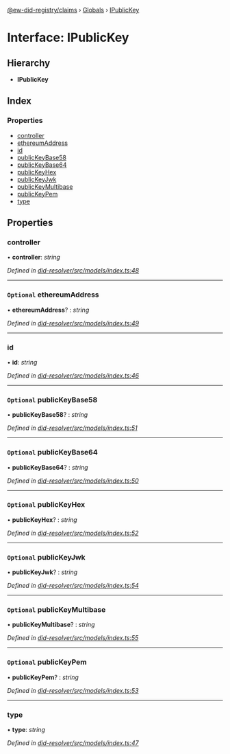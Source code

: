 [@ew-did-registry/claims](../README.md) › [Globals](../globals.md) › [IPublicKey](ipublickey.md)

# Interface: IPublicKey

## Hierarchy

* **IPublicKey**

## Index

### Properties

* [controller](ipublickey.md#controller)
* [ethereumAddress](ipublickey.md#optional-ethereumaddress)
* [id](ipublickey.md#id)
* [publicKeyBase58](ipublickey.md#optional-publickeybase58)
* [publicKeyBase64](ipublickey.md#optional-publickeybase64)
* [publicKeyHex](ipublickey.md#optional-publickeyhex)
* [publicKeyJwk](ipublickey.md#optional-publickeyjwk)
* [publicKeyMultibase](ipublickey.md#optional-publickeymultibase)
* [publicKeyPem](ipublickey.md#optional-publickeypem)
* [type](ipublickey.md#type)

## Properties

###  controller

• **controller**: *string*

*Defined in [did-resolver/src/models/index.ts:48](https://github.com/energywebfoundation/ew-did-registry/blob/5d189a3/packages/did-resolver/src/models/index.ts#L48)*

___

### `Optional` ethereumAddress

• **ethereumAddress**? : *string*

*Defined in [did-resolver/src/models/index.ts:49](https://github.com/energywebfoundation/ew-did-registry/blob/5d189a3/packages/did-resolver/src/models/index.ts#L49)*

___

###  id

• **id**: *string*

*Defined in [did-resolver/src/models/index.ts:46](https://github.com/energywebfoundation/ew-did-registry/blob/5d189a3/packages/did-resolver/src/models/index.ts#L46)*

___

### `Optional` publicKeyBase58

• **publicKeyBase58**? : *string*

*Defined in [did-resolver/src/models/index.ts:51](https://github.com/energywebfoundation/ew-did-registry/blob/5d189a3/packages/did-resolver/src/models/index.ts#L51)*

___

### `Optional` publicKeyBase64

• **publicKeyBase64**? : *string*

*Defined in [did-resolver/src/models/index.ts:50](https://github.com/energywebfoundation/ew-did-registry/blob/5d189a3/packages/did-resolver/src/models/index.ts#L50)*

___

### `Optional` publicKeyHex

• **publicKeyHex**? : *string*

*Defined in [did-resolver/src/models/index.ts:52](https://github.com/energywebfoundation/ew-did-registry/blob/5d189a3/packages/did-resolver/src/models/index.ts#L52)*

___

### `Optional` publicKeyJwk

• **publicKeyJwk**? : *string*

*Defined in [did-resolver/src/models/index.ts:54](https://github.com/energywebfoundation/ew-did-registry/blob/5d189a3/packages/did-resolver/src/models/index.ts#L54)*

___

### `Optional` publicKeyMultibase

• **publicKeyMultibase**? : *string*

*Defined in [did-resolver/src/models/index.ts:55](https://github.com/energywebfoundation/ew-did-registry/blob/5d189a3/packages/did-resolver/src/models/index.ts#L55)*

___

### `Optional` publicKeyPem

• **publicKeyPem**? : *string*

*Defined in [did-resolver/src/models/index.ts:53](https://github.com/energywebfoundation/ew-did-registry/blob/5d189a3/packages/did-resolver/src/models/index.ts#L53)*

___

###  type

• **type**: *string*

*Defined in [did-resolver/src/models/index.ts:47](https://github.com/energywebfoundation/ew-did-registry/blob/5d189a3/packages/did-resolver/src/models/index.ts#L47)*
